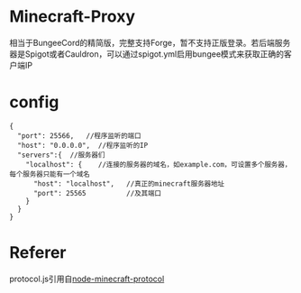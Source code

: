 # Minecraft-Proxy
相当于BungeeCord的精简版，完整支持Forge，暂不支持正版登录。若后端服务器是Spigot或者Cauldron，可以通过spigot.yml启用bungee模式来获取正确的客户端IP
# config
    {
      "port": 25566,   //程序监听的端口
      "host": "0.0.0.0",  //程序监听的IP
      "servers":{  //服务器们
        "localhost": {    //连接的服务器的域名，如example.com，可设置多个服务器，每个服务器只能有一个域名
          "host": "localhost",   //真正的minecraft服务器地址
          "port": 25565          //及其端口
        }
      }
    }
# Referer
protocol.js引用自[node-minecraft-protocol](https://github.com/andrewrk/node-minecraft-protocol/blob/master/lib/protocol.js)